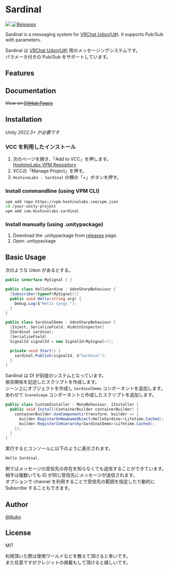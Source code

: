 # Sardinal

![](https://img.shields.io/badge/unity-2022.3+-000.svg)
[![Releases](https://img.shields.io/github/release/hoshinolabs/Sardinal.svg)](https://github.com/hoshinolabs/Sardinal/releases)

Sardinal is a messaging system for <a href="https://udonsharp.docs.vrchat.com/">VRChat Udon(U#)</a>. It supports Pub/Sub with parameters.  
  
Sardinal は <a href="https://udonsharp.docs.vrchat.com/">VRChat Udon(U#)</a> 用のメッセージングシステムです。  
パラメータ付きの Pub/Sub をサポートしています。

## Features

## Documentation

~~View on [GitHub Pages](https://sardinal.github.io)~~

## Installation

*Unity 2022.3+ が必要です*

### VCC を利用したインストール

1. 次のページを開き、「Add to VCC」を押します。  
  [HoshinoLabs VPM Repository](https://vpm.hoshinolabs.com/)
2. VCCの「Manage Project」を押す。
3. `HoshinoLabs - Sardinal` の横の「+」ボタンを押す。

### Install commandline (using VPM CLI)

```bash
vpm add repo https://vpm.hoshinolabs.com/vpm.json
cd /your-unity-project
vpm add com.hoshinolabs.sardinal
```

### Install manually (using .unitypackage)

1. Download the .unitypackage from [releases](https://github.com/hoshinolabs-vrchat/Sardinal/releases) page.
2. Open .unitypackage

## Basic Usage

次のような Udon があるとする。

```csharp
public interface MySignal { }
```

```csharp
public class HelloSardine : UdonSharpBehaviour {
  [Subscriber(typeof(MySignal))]
  public void Hello(string arg) {
    Debug.Log($"Hello {arg}.");
  }
}
```

```csharp
public class SardinalDemo : UdonSharpBehaviour {
  [Inject, SerializeField, HideInInspector]
  ISardinal sardinal;
  [SerializeField]
  SignalId signalId = new SignalId<MySignal>();

  private void Start() {
    sardinal.Publish(signalId, $"Sardinal");
  }
}
```

Sardinal は DI が前提のシステムとなっています。  
依存関係を記述したスクリプトを作成します。  
シーン上にオブジェクトを作成し `SardinalDemo` コンポーネントを追加します。  
あわせて `SceneScope` コンポーネントと作成したスクリプトを追加します。

```csharp
public class CustomInstaller : MonoBehaviour, IInstaller {
  public void Install(ContainerBuilder containerBuilder) {
    containerBuilder.UseComponents(transform, builder => {
      builder.RegisterOnNewGameObject<HelloSardine>(Lifetime.Cached);
      builder.RegisterInHierarchy<SardinalDemo>(Lifetime.Cached);
    });
  }
}
```

実行するとコンソールに以下のように表示されます。

```bash
Hello Sardinal.
```

例ではメッセージの受信先の存在を知らなくても送信することができています。  
相手は複数いても ID が同じ受信先にメッセージが送信されます。  
オプションで channel を利用することで受信先の範囲を指定したり動的に Subscribe することもできます。

## Author

[@ikuko](https://x.com/magi_ikuko)

## License

MIT  

利用頂いた際は使用ワールドなどを教えて頂けると幸いです。  
また任意ですがクレジットの掲載もして頂けると嬉しいです。
